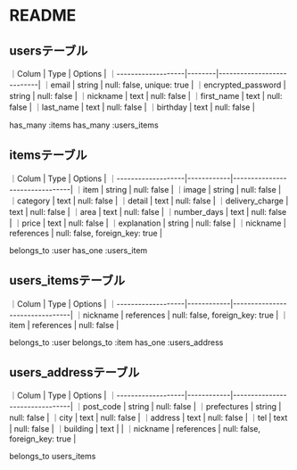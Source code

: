 # README

## usersテーブル


｜Colum              | Type   | Options                   |
｜-------------------|--------|---------------------------|
｜email              | string | null: false, unique: true |
｜encrypted_password | string | null: false               |
｜nickname           | text   | null: false               |
｜first_name         | text   | null: false               |
｜last_name          | text   | null: false               |
｜birthday           | text   | null: false               |

has_many :items
has_many :users_items


## itemsテーブル

｜Colum              | Type       | Options                        |
｜-------------------|------------|--------------------------------|
｜item               | string     | null: false                    |
｜image              | string     | null: false                    |
｜category           | text       | null: false                    |
｜detail             | text       | null: false                    |
｜delivery_charge    | text       | null: false                    |
｜area               | text       | null: false                    |
｜number_days        | text       | null: false                    |
｜price              | text       | null: false                    |
｜explanation        | string     | null: false                    |
｜nickname           | references | null: false, foreign_key: true |

belongs_to :user
has_one :users_item


## users_itemsテーブル

｜Colum              | Type       | Options                        |
｜-------------------|------------|--------------------------------|
｜nickname           | references | null: false, foreign_key: true | 
｜item               | references | null: false                    |

belongs_to :user
belongs_to :item
has_one :users_address


## users_addressテーブル

｜Colum              | Type       | Options                        |
｜-------------------|------------|--------------------------------|
｜post_code          | string     | null: false                    |
｜prefectures        | string     | null: false                    |
｜city               | text       | null: false                    |
｜address            | text       | null: false                    |
｜tel                | text       | null: false                    |
｜building           | text       |                                |
｜nickname           | references | null: false, foreign_key: true |

belongs_to users_items









